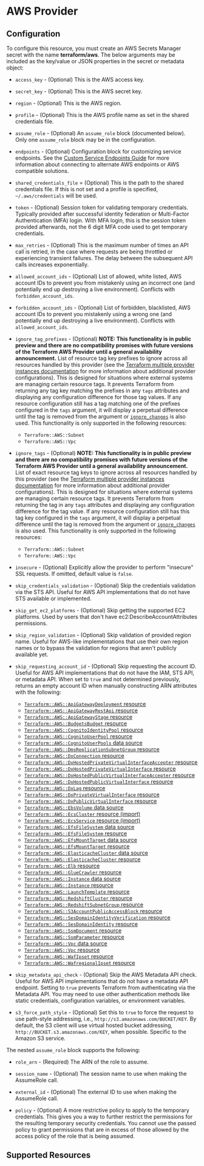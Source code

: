 # AWS Provider

## Configuration

To configure this resource, you must create an AWS Secrets Manager secret with the name **terraform/aws**. The below arguments may be included as the key/value or JSON properties in the secret or metadata object:

* `access_key` - (Optional) This is the AWS access key.

* `secret_key` - (Optional) This is the AWS secret key.

* `region` - (Optional) This is the AWS region.

* `profile` - (Optional) This is the AWS profile name as set in the shared credentials
  file.

* `assume_role` - (Optional) An `assume_role` block (documented below). Only one
  `assume_role` block may be in the configuration.

* `endpoints` - (Optional) Configuration block for customizing service endpoints. See the
[Custom Service Endpoints Guide](/docs/providers/aws/guides/custom-service-endpoints.html)
for more information about connecting to alternate AWS endpoints or AWS compatible solutions.

* `shared_credentials_file` = (Optional) This is the path to the shared credentials file.
  If this is not set and a profile is specified, `~/.aws/credentials` will be used.

* `token` - (Optional) Session token for validating temporary credentials. Typically provided after successful identity federation or Multi-Factor Authentication (MFA) login. With MFA login, this is the session token provided afterwards, not the 6 digit MFA code used to get temporary credentials.

* `max_retries` - (Optional) This is the maximum number of times an API
  call is retried, in the case where requests are being throttled or
  experiencing transient failures. The delay between the subsequent API
  calls increases exponentially.

* `allowed_account_ids` - (Optional) List of allowed, white listed, AWS
  account IDs to prevent you from mistakenly using an incorrect one (and
  potentially end up destroying a live environment). Conflicts with
  `forbidden_account_ids`.

* `forbidden_account_ids` - (Optional) List of forbidden, blacklisted,
  AWS account IDs to prevent you mistakenly using a wrong one (and
  potentially end up destroying a live environment). Conflicts with
  `allowed_account_ids`.

* `ignore_tag_prefixes` - (Optional) **NOTE: This functionality is in public preview and there are no compatibility promises with future versions of the Terraform AWS Provider until a general availability announcement.** List of resource tag key prefixes to ignore across all resources handled by this provider (see the [Terraform multiple provider instances documentation](/docs/configuration/providers.html#alias-multiple-provider-instances) for more information about additional provider configurations). This is designed for situations where external systems are managing certain resource tags. It prevents Terraform from returning any tag key matching the prefixes in any `tags` attributes and displaying any configuration difference for those tag values. If any resource configuration still has a tag matching one of the prefixes configured in the `tags` argument, it will display a perpetual difference until the tag is removed from the argument or [`ignore_changes`](/docs/configuration/resources.html#ignore_changes) is also used. This functionality is only supported in the following resources:
  - `Terraform::AWS::Subnet`
  - `Terraform::AWS::Vpc`

* `ignore_tags` - (Optional) **NOTE: This functionality is in public preview and there are no compatibility promises with future versions of the Terraform AWS Provider until a general availability announcement.** List of exact resource tag keys to ignore across all resources handled by this provider (see the [Terraform multiple provider instances documentation](/docs/configuration/providers.html#alias-multiple-provider-instances) for more information about additional provider configurations). This is designed for situations where external systems are managing certain resource tags. It prevents Terraform from returning the tag in any `tags` attributes and displaying any configuration difference for the tag value. If any resource configuration still has this tag key configured in the `tags` argument, it will display a perpetual difference until the tag is removed from the argument or [`ignore_changes`](/docs/configuration/resources.html#ignore_changes) is also used. This functionality is only supported in the following resources:
  - `Terraform::AWS::Subnet`
  - `Terraform::AWS::Vpc`

* `insecure` - (Optional) Explicitly allow the provider to
  perform "insecure" SSL requests. If omitted, default value is `false`.

* `skip_credentials_validation` - (Optional) Skip the credentials
  validation via the STS API. Useful for AWS API implementations that do
  not have STS available or implemented.

* `skip_get_ec2_platforms` - (Optional) Skip getting the supported EC2
  platforms. Used by users that don't have ec2:DescribeAccountAttributes
  permissions.

* `skip_region_validation` - (Optional) Skip validation of provided region name.
  Useful for AWS-like implementations that use their own region names
  or to bypass the validation for regions that aren't publicly available yet.

* `skip_requesting_account_id` - (Optional) Skip requesting the account
  ID.  Useful for AWS API implementations that do not have the IAM, STS
  API, or metadata API.  When set to `true` and not determined previously,
  returns an empty account ID when manually constructing ARN attributes with
  the following:
  - [`Terraform::AWS::ApiGatewayDeployment` resource](/docs/providers/aws/r/api_gateway_deployment.html)
  - [`Terraform::AWS::ApiGatewayRestApi` resource](/docs/providers/aws/r/api_gateway_rest_api.html)
  - [`Terraform::AWS::ApiGatewayStage` resource](/docs/providers/aws/r/api_gateway_stage.html)
  - [`Terraform::AWS::BudgetsBudget` resource](/docs/providers/aws/r/budgets_budget.html)
  - [`Terraform::AWS::CognitoIdentityPool` resource](/docs/providers/aws/r/cognito_identity_pool.html)
  - [`Terraform::AWS::CognitoUserPool` resource](/docs/providers/aws/r/cognito_user_pool.html)
  - [`Terraform::AWS::CognitoUserPools` data source](/docs/providers/aws/d/cognito_user_pools.html)
  - [`Terraform::AWS::DmsReplicationSubnetGroup` resource](/docs/providers/aws/r/dms_replication_subnet_group.html)
  - [`Terraform::AWS::DxConnection` resource](/docs/providers/aws/r/dx_connection.html)
  - [`Terraform::AWS::DxHostedPrivateVirtualInterfaceAccepter` resource](/docs/providers/aws/r/dx_hosted_private_virtual_interface_accepter.html)
  - [`Terraform::AWS::DxHostedPrivateVirtualInterface` resource](/docs/providers/aws/r/dx_hosted_private_virtual_interface.html)
  - [`Terraform::AWS::DxHostedPublicVirtualInterfaceAccepter` resource](/docs/providers/aws/r/dx_hosted_public_virtual_interface_accepter.html)
  - [`Terraform::AWS::DxHostedPublicVirtualInterface` resource](/docs/providers/aws/r/dx_hosted_public_virtual_interface.html)
  - [`Terraform::AWS::DxLag` resource](/docs/providers/aws/r/dx_lag.html)
  - [`Terraform::AWS::DxPrivateVirtualInterface` resource](/docs/providers/aws/r/dx_private_virtual_interface.html)
  - [`Terraform::AWS::DxPublicVirtualInterface` resource](/docs/providers/aws/r/dx_public_virtual_interface.html)
  - [`Terraform::AWS::EbsVolume` data source](/docs/providers/aws/d/ebs_volume.html)
  - [`Terraform::AWS::EcsCluster` resource (import)](/docs/providers/aws/r/ecs_cluster.html)
  - [`Terraform::AWS::EcsService` resource (import)](/docs/providers/aws/r/ecs_service.html)
  - [`Terraform::AWS::EfsFileSystem` data source](/docs/providers/aws/d/efs_file_system.html)
  - [`Terraform::AWS::EfsFileSystem` resource](/docs/providers/aws/r/efs_file_system.html)
  - [`Terraform::AWS::EfsMountTarget` data source](/docs/providers/aws/d/efs_mount_target.html)
  - [`Terraform::AWS::EfsMountTarget` resource](/docs/providers/aws/r/efs_mount_target.html)
  - [`Terraform::AWS::ElasticacheCluster` data source](/docs/providers/aws/d/elasticache_cluster.html)
  - [`Terraform::AWS::ElasticacheCluster` resource](/docs/providers/aws/r/elasticache_cluster.html)
  - [`Terraform::AWS::Elb` resource](/docs/providers/aws/r/elb.html)
  - [`Terraform::AWS::GlueCrawler` resource](/docs/providers/aws/r/glue_crawler.html)
  - [`Terraform::AWS::Instance` data source](/docs/providers/aws/d/instance.html)
  - [`Terraform::AWS::Instance` resource](/docs/providers/aws/r/instance.html)
  - [`Terraform::AWS::LaunchTemplate` resource](/docs/providers/aws/r/launch_template.html)
  - [`Terraform::AWS::RedshiftCluster` resource](/docs/providers/aws/r/redshift_cluster.html)
  - [`Terraform::AWS::RedshiftSubnetGroup` resource](/docs/providers/aws/r/redshift_subnet_group.html)
  - [`Terraform::AWS::S3AccountPublicAccessBlock` resource](/docs/providers/aws/r/s3_account_public_access_block.html)
  - [`Terraform::AWS::SesDomainIdentityVerification` resource](/docs/providers/aws/r/ses_domain_identity_verification.html)
  - [`Terraform::AWS::SesDomainIdentity` resource](/docs/providers/aws/r/ses_domain_identity.html)
  - [`Terraform::AWS::SsmDocument` resource](/docs/providers/aws/r/ssm_document.html)
  - [`Terraform::AWS::SsmParameter` resource](/docs/providers/aws/r/ssm_parameter.html)
  - [`Terraform::AWS::Vpc` data source](/docs/providers/aws/d/vpc.html)
  - [`Terraform::AWS::Vpc` resource](/docs/providers/aws/r/vpc.html)
  - [`Terraform::AWS::WafIpset` resource](/docs/providers/aws/r/waf_ipset.html)
  - [`Terraform::AWS::WafregionalIpset` resource](/docs/providers/aws/r/wafregional_ipset.html)

* `skip_metadata_api_check` - (Optional) Skip the AWS Metadata API
  check.  Useful for AWS API implementations that do not have a metadata
  API endpoint.  Setting to `true` prevents Terraform from authenticating
  via the Metadata API. You may need to use other authentication methods
  like static credentials, configuration variables, or environment
  variables.

* `s3_force_path_style` - (Optional) Set this to `true` to force the
  request to use path-style addressing, i.e.,
  `http://s3.amazonaws.com/BUCKET/KEY`. By default, the S3 client will use
  virtual hosted bucket addressing, `http://BUCKET.s3.amazonaws.com/KEY`,
  when possible. Specific to the Amazon S3 service.

The nested `assume_role` block supports the following:

* `role_arn` - (Required) The ARN of the role to assume.

* `session_name` - (Optional) The session name to use when making the
  AssumeRole call.

* `external_id` - (Optional) The external ID to use when making the
  AssumeRole call.

* `policy` - (Optional) A more restrictive policy to apply to the temporary credentials.
This gives you a way to further restrict the permissions for the resulting temporary
security credentials. You cannot use the passed policy to grant permissions that are
in excess of those allowed by the access policy of the role that is being assumed.


## Supported Resources


